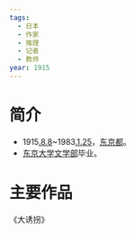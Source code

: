 ```yaml
---
tags:
  - 日本
  - 作家
  - 推理
  - 记者
  - 教师
year: 1915
---
```

# 简介

- 1915[.8.8](2024-08-08.md)~1983[.1.25](2024-01-25.md)，[东京都](东京都.md)。
- [东京大学](东京大学.md)[文学部](文学部.md)毕业。
# 主要作品

《大诱拐》